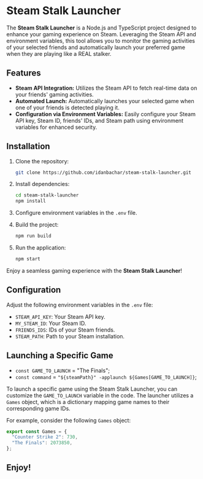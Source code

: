 # Steam Stalk Launcher

The **Steam Stalk Launcher** is a Node.js and TypeScript project designed to enhance your gaming experience on Steam. Leveraging the Steam API and environment variables, this tool allows you to monitor the gaming activities of your selected friends and automatically launch your preferred game when they are playing like a REAL stalker.

## Features

- **Steam API Integration:** Utilizes the Steam API to fetch real-time data on your friends' gaming activities.
- **Automated Launch:** Automatically launches your selected game when one of your friends is detected playing it.
- **Configuration via Environment Variables:** Easily configure your Steam API key, Steam ID, friends' IDs, and Steam path using environment variables for enhanced security.

## Installation

1. Clone the repository:

   ```bash
   git clone https://github.com/idanbachar/steam-stalk-launcher.git
   ```

2. Install dependencies:

   ```bash
   cd steam-stalk-launcher
   npm install

   ```

3. Configure environment variables in the `.env` file.

4. Build the project:

   ```bash
   npm run build
   ```

5. Run the application:

   ```bash
   npm start
   ```

Enjoy a seamless gaming experience with the **Steam Stalk Launcher**!

## Configuration

Adjust the following environment variables in the `.env` file:

- `STEAM_API_KEY`: Your Steam API key.
- `MY_STEAM_ID`: Your Steam ID.
- `FRIENDS_IDS`: IDs of your Steam friends.
- `STEAM_PATH`: Path to your Steam installation.

## Launching a Specific Game

- `const GAME_TO_LAUNCH` = "The Finals";
- `const command` = `"${steamPath}" -applaunch ${Games[GAME_TO_LAUNCH]}`;

To launch a specific game using the Steam Stalk Launcher, you can customize the `GAME_TO_LAUNCH` variable in the code. The launcher utilizes a `Games` object, which is a dictionary mapping game names to their corresponding game IDs.

For example, consider the following `Games` object:

```typescript
export const Games = {
  "Counter Strike 2": 730,
  "The Finals": 2073850,
};
```

## Enjoy!
